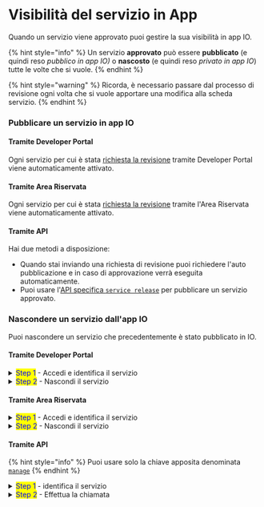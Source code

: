 # Visibilità del servizio in App

Quando un servizio viene approvato puoi gestire la sua visibilità in app IO.

{% hint style="info" %}
Un servizio **approvato** può essere **pubblicato** (e quindi reso _pubblico in app IO)_ o **nascosto** (e quindi reso _privato in app IO_) tutte le volte che si vuole.&#x20;
{% endhint %}

{% hint style="warning" %}
Ricorda, è necessario passare dal processo di revisione ogni volta che si vuole apportare una modifica alla scheda servizio.
{% endhint %}

### **Pubblicare un servizio in app IO**

#### Tramite Developer Portal

Ogni servizio per cui è stata [richiesta la revisione](revisione-del-servizio.md) tramite Developer Portal viene automaticamente attivato.

#### Tramite Area Riservata

Ogni servizio per cui è stata [richiesta la revisione](revisione-del-servizio.md) tramite l'Area Riservata viene automaticamente attivato.&#x20;

#### Tramite API

Hai due metodi a disposizione:

* Quando stai inviando una richiesta di revisione puoi richiedere l'auto pubblicazione e in caso di approvazione verrà eseguita automaticamente.
* Puoi usare l'[API specifica `service release`](../../api-e-specifiche/api-servizi/manage-service-release.md) per pubblicare un servizio approvato.



### Nascondere un servizio dall'app IO

Puoi nascondere un servizio che precedentemente è stato pubblicato in IO.

#### Tramite Developer Portal

<details>

<summary><mark style="color:blue;">Step 1</mark> - Accedi e identifica il servizio</summary>

1. [**Accedi**](https://developer.io.italia.it/) al Developer Portal;
2. Nella colonna sinistra, seleziona **“Servizi”**;
3. Nella lista dei tuoi servizi identifica il servizio che vuoi controllare e clicca sul box.

</details>

<details>

<summary><mark style="color:blue;">Step 2</mark> - Nascondi il servizio</summary>

1. Scorri la scheda servizio fino in fondo;
2. Nel box "Go Live!" clicca sul pulsante "Disattiva Servizio".

</details>

#### Tramite Area Riservata

<details>

<summary><mark style="color:blue;">Step 1</mark> - Accedi e identifica il servizio</summary>

1. [Accedi](https://selfcare.pagopa.it) all'Area Riservata con spid o cie;
2. Seleziona l'ente per il quale vuoi operare;
3. Nella zona centrale della pagina, individua i prodotti abilitati;
4. Clicca sul box IO;
5. Nella colonna di sinistra, seleziona "**Servizi**";
6. Nella lista dei tuoi servizi identifica il servizio che vuoi controllare e clicca sul box.

</details>

<details>

<summary><mark style="color:blue;">Step 2</mark> - Nascondi il servizio</summary>

1. In alto a destra del dettaglio servizio clicca sul pulsante **"Nascondi dall'app IO"**.

</details>



#### Tramite API

{% hint style="info" %}
Puoi usare solo la chiave apposita denominata [`manage`](chiave-manage/chiave-manage.md)
{% endhint %}

<details>

<summary><mark style="color:blue;">Step 1</mark> - identifica il servizio</summary>

Assicurati di recuperare il `service id` del servizio che vuoi rendere non visible in IO

</details>

<details>

<summary><mark style="color:blue;">Step 2</mark> - Effettua la chiamata</summary>

1. Effettua la chiamata all'api per [nascondere il servizio](../../api-e-specifiche/api-servizi/manage-service-unpublish.md)

</details>
